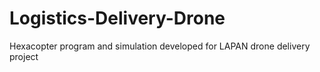 # Logistics-Delivery-Drone
Hexacopter program and simulation developed for LAPAN drone delivery project
